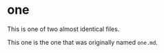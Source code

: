 # one

This is one of two almost identical files.

This one is the one that was originally named `one.md`.
